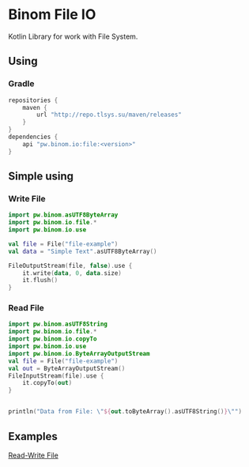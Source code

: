 # Binom File IO
Kotlin Library for work with File System.<br>
## Using
### Gradle
```groovy
repositories {
    maven {
        url "http://repo.tlsys.su/maven/releases"
    }
}
dependencies {
    api "pw.binom.io:file:<version>"
}
```

## Simple using
### Write File
```kotlin
import pw.binom.asUTF8ByteArray
import pw.binom.io.file.*
import pw.binom.io.use

val file = File("file-example")
val data = "Simple Text".asUTF8ByteArray()

FileOutputStream(file, false).use {
    it.write(data, 0, data.size)
    it.flush()
}
```

### Read File
```kotlin
import pw.binom.asUTF8String
import pw.binom.io.file.*
import pw.binom.io.copyTo
import pw.binom.io.use
import pw.binom.io.ByteArrayOutputStream
val file = File("file-example")
val out = ByteArrayOutputStream()
FileInputStream(file).use {
    it.copyTo(out)
}


println("Data from File: \"${out.toByteArray().asUTF8String()}\"")
```

## Examples
[Read-Write File](../examples/file)